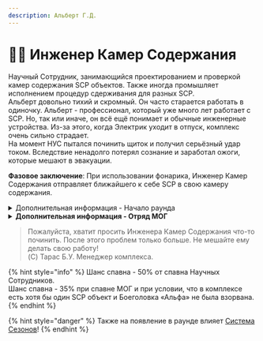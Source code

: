 ```yaml
---
description: Альберт Г.Д.
---
```


# 🧑🔧 Инженер Камер Содержания

Научный Сотрудник, занимающийся проектированием и проверкой камер содержания SCP объектов. Также иногда промышляет исполнением процедур сдерживания для разных SCP.\
Альберт довольно тихий и скромный. Он часто старается работать в одиночку. Альберт - профессионал, который уже много лет работает с SCP. Но, так или иначе, он всё ещё понимает и обычные инженерные устройства. Из-за этого, когда Электрик уходит в отпуск, комплекс очень сильно страдает.\
На момент НУС пытался починить щиток и получил серьёзный удар током. Вследствие ненадолго потерял сознание и заработал ожоги, которые мешают в эвакуации.

**Фазовое заключение**: При использовании фонарика, Инженер Камер Содержания отправляет ближайшего к себе SCP в свою камеру содержания.

<details>

<summary>Дополнительная информация - Начало раунда</summary>

* **Класс**: Научный Сотрудник
* **Оружие**: Отсутствует
* **Уровень доступа**: Карта Инженера Камер Содержания
* **Броня**: Отсутствует
* **Особое снаряжение**: Отсутствует

</details>

<details>

<summary><strong>Дополнительная информация - Отряд МОГ</strong></summary>

* **Класс**: Специалист МОГ
* **Оружие**: Револьвер
* **Уровень доступа**: Карта Инженера Камер Содержания
* **Броня**: Лёгкая броня
* **Особое снаряжение**: Micro H.I.D.

</details>

> Пожалуйста, хватит просить Инженера Камер Содержания что-то починить. После этого проблем только больше. Не мешайте ему делать свою работу!\
> (C) Тарас Б.У. Менеджер комплекса.

{% hint style="info" %}
Шанс спавна - 50% от спавна Научных Сотрудников.\
Шанс спавна - 35% при спавне МОГ и при условии, что в комплексе есть хотя бы один SCP объект и Боеголовка «Альфа» не была взорвана.
{% endhint %}

{% hint style="danger" %}
Также на появление в раунде влияет [Система Сезонов](../../server-systems/seasons-system/)!
{% endhint %}
